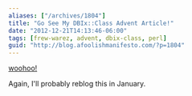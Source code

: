 ```yaml
---
aliases: ["/archives/1804"]
title: "Go See My DBIx::Class Advent Article!"
date: "2012-12-21T14:13:46-06:00"
tags: [frew-warez, advent, dbix-class, perl]
guid: "http://blog.afoolishmanifesto.com/?p=1804"
---
```

[woohoo!](http://www.perladvent.org/2012/2012-12-21.html)

Again, I'll probably reblog this in January.
